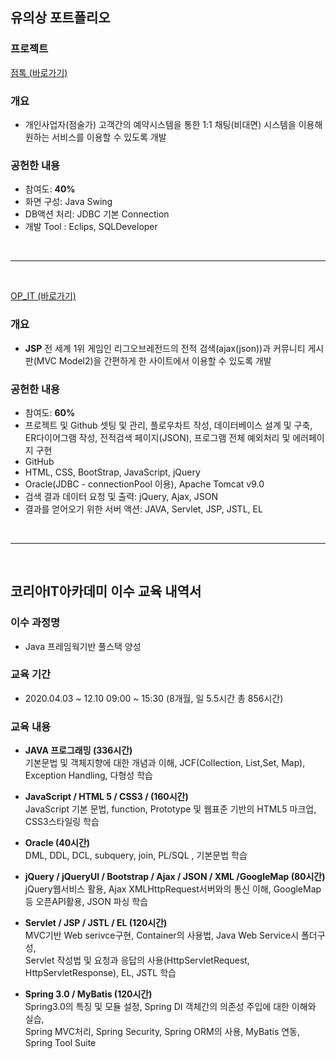 ## 유의상 포트폴리오

### 프로젝트


[점톡 (바로가기)](https://github.com/devYoooo/Jumtalk)

### 개요
* 개인사업자(점술가) 고객간의 예약시스템을 통한 1:1 채팅(비대면) 시스템을 이용해 원하는 서비스를 이용할 수 있도록 개발

### 공헌한 내용
* 참여도: **40%**
* 화면 구성: Java Swing
* DB액션 처리: JDBC 기본 Connection
* 개발 Tool : Eclips, SQLDeveloper
<br>
<hr>
<br>


[OP_IT (바로가기)](https://github.com/devYoooo/OP_IT)

### 개요
* **JSP** 전 세계 1위 게임인 리그오브레전드의 전적 검색(ajax(json))과 커뮤니티 게시판(MVC Model2)을 간편하게 한 사이트에서 이용할 수 있도록 개발

### 공헌한 내용
* 참여도: **60%**
* 프로젝트 및 Github 셋팅 및 관리, 플로우차트 작성, 데이터베이스 설계 및 구축, ER다이어그램 작성, 전적검색 페이지(JSON), 프로그램 전체 예외처리 및 에러페이지 구현
* GitHub
* HTML, CSS, BootStrap, JavaScript, jQuery
* Oracle(JDBC - connectionPool 이용), Apache Tomcat v9.0
* 검색 결과 데이터 요청 및 출력: jQuery, Ajax, JSON
* 결과를 얻어오기 위한 서버 액션: JAVA, Servlet, JSP, JSTL, EL
<br>
<hr>
<br>


## 코리아IT아카데미 이수 교육 내역서

### 이수 과정명
* Java 프레임웍기반 풀스택 양성

### 교육 기간
* 2020.04.03 ~ 12.10  09:00 ~ 15:30 (8개월, 일 5.5시간 총 856시간)

### 교육 내용
- **JAVA 프로그래밍 (336시간)**<br>
  기본문법 및 객체지향에 대한 개념과 이해, JCF(Collection, List,Set, Map), Exception Handling, 다형성 학습
  
- **JavaScript / HTML 5 / CSS3 /  (160시간)**<br>
  JavaScript 기본 문법, function, Prototype 및 웹표준 기반의 HTML5 마크업, CSS3스타일링 학습<br>
  
- **Oracle (40시간)**<br>
  DML, DDL, DCL, subquery, join, PL/SQL , 기본문법 학습
  
- **jQuery / jQueryUI / Bootstrap / Ajax / JSON / XML /GoogleMap (80시간)**<br>
  jQuery웹서비스 활용, Ajax XMLHttpRequest서버와의 통신 이해, GoogleMap등 오픈API활용, JSON 파싱 학습<br>
  
- **Servlet / JSP / JSTL / EL (120시간)**<br>
  MVC기반 Web serivce구현, Container의 사용법, Java Web Service시 폴더구성,<br>
  Servlet 작성법 및 요청과 응답의 사용(HttpServletRequest, HttpServletResponse), EL, JSTL 학습<br>
  
- **Spring 3.0 / MyBatis (120시간)**<br>
  Spring3.0의 특징 및 모듈 설정, Spring DI 객체간의 의존성 주입에 대한 이해와 실습,<br>
  Spring MVC처리, Spring Security, Spring ORM의 사용, MyBatis 연동, Spring Tool Suite
